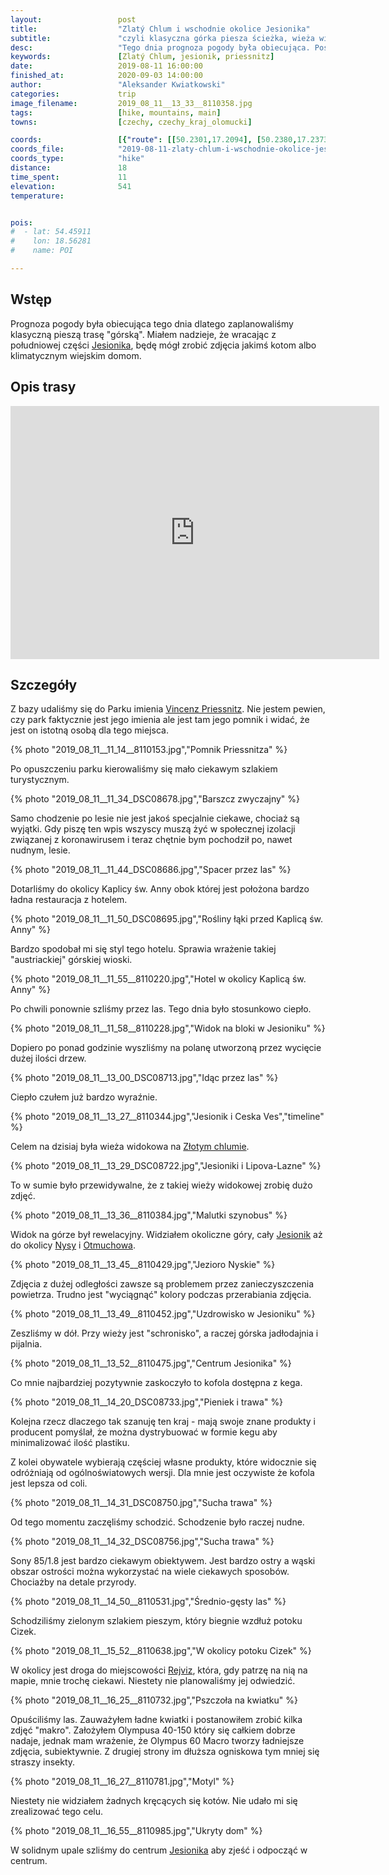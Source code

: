 ```yaml
---
layout:                 post
title:                  "Zlatý Chlum i wschodnie okolice Jesionika"
subtitle:               "czyli klasyczna górka piesza ścieżka, wieża widokowa, las i austriacki hotel"
desc:                   "Tego dnia prognoza pogody była obiecująca. Postanowiliśmy pozwiedzać okolicę noclegu idąc na wieżę widokową Zlatý Chlum."
keywords:               [Zlatý Chlum, jesionik, priessnitz]
date:                   2019-08-11 16:00:00
finished_at:            2020-09-03 14:00:00
author:                 "Aleksander Kwiatkowski"
categories:             trip
image_filename:         2019_08_11__13_33__8110358.jpg
tags:                   [hike, mountains, main]
towns:                  [czechy, czechy_kraj_olomucki]

coords:                 [{"route": [[50.2301,17.2094], [50.2380,17.2373], [50.2315,17.2698], [50.2243,17.2695], [50.2179,17.2356], [50.2197,17.2081], [50.2319,17.2071]], "type": "hike"}]
coords_file:            "2019-08-11-zlaty-chlum-i-wschodnie-okolice-jesionika.json"
coords_type:            "hike"
distance:               18
time_spent:             11
elevation:              541
temperature:            


pois:
#  - lat: 54.45911
#    lon: 18.56281
#    name: POI

---
```


[wiki-zlaty-chlum]: https://pl.wikipedia.org/wiki/Zlat%C3%BD_Chlum
[wiki-jesionik]: https://pl.wikipedia.org/wiki/Jesionik
[wiki-nysa]: https://pl.wikipedia.org/wiki/Nysa
[wiki-otmuchow]: https://pl.wikipedia.org/wiki/Otmuch%C3%B3w
[wiki-rejviz]: https://pl.wikipedia.org/wiki/Rejv%C3%ADz
[wiki-priessnitz]: https://pl.wikipedia.org/wiki/Vincenz_Priessnitz
[wiki-zloty-chlum]: https://pl.wikipedia.org/wiki/Wie%C5%BCa_widokowa_na_Zlat%C3%BDm_Chlumie

## Wstęp

Prognoza pogody była obiecująca tego dnia dlatego zaplanowaliśmy klasyczną pieszą trasę
"górską". Miałem nadzieje, że wracając z południowej części
[Jesionika][wiki-jesionik], będę mógł zrobić zdjęcia jakimś kotom albo klimatycznym
wiejskim domom.

## Opis trasy

<iframe height='405' width='590' frameborder='0' allowtransparency='true' scrolling='no' src='https://www.strava.com/activities/2619513274/embed/b6df9e4025180008ba8139ff303fb3c69b3dc090'></iframe>

## Szczegóły

Z bazy udaliśmy się do Parku imienia [Vincenz Priessnitz][wiki-priessnitz].
Nie jestem pewien, czy park
faktycznie jest jego imienia ale jest tam jego pomnik i widać, że jest on istotną
osobą dla tego miejsca.

{% photo "2019_08_11__11_14__8110153.jpg","Pomnik Priessnitza" %}

Po opuszczeniu parku kierowaliśmy się mało ciekawym szlakiem turystycznym.

{% photo "2019_08_11__11_34_DSC08678.jpg","Barszcz zwyczajny" %}

Samo chodzenie po lesie nie jest jakoś specjalnie ciekawe, chociaż
są wyjątki. Gdy piszę ten wpis wszyscy muszą żyć w społecznej izolacji związanej
z koronawirusem i teraz chętnie bym pochodził po, nawet nudnym, lesie.

{% photo "2019_08_11__11_44_DSC08686.jpg","Spacer przez las" %}

Dotarliśmy do okolicy Kaplicy św. Anny obok której jest położona
bardzo ładna restauracja z hotelem.

{% photo "2019_08_11__11_50_DSC08695.jpg","Rośliny łąki przed Kaplicą św. Anny" %}

Bardzo spodobał mi się styl tego hotelu. Sprawia wrażenie takiej
"austriackiej" górskiej wioski.

{% photo "2019_08_11__11_55__8110220.jpg","Hotel w okolicy Kaplicą św. Anny" %}

Po chwili ponownie szliśmy przez las. Tego dnia było stosunkowo ciepło.

{% photo "2019_08_11__11_58__8110228.jpg","Widok na bloki w Jesioniku" %}

Dopiero po ponad godzinie wyszliśmy na polanę utworzoną przez wycięcie
dużej ilości drzew.

{% photo "2019_08_11__13_00_DSC08713.jpg","Idąc przez las" %}

Ciepło czułem już bardzo wyraźnie.

{% photo "2019_08_11__13_27__8110344.jpg","Jesionik i Ceska Ves","timeline" %}

Celem na dzisiaj była wieża widokowa na [Złotym chlumie][wiki-zloty-chlum].


{% photo "2019_08_11__13_29_DSC08722.jpg","Jesioniki i Lipova-Lazne" %}

To w sumie było przewidywalne, że z takiej wieży widokowej zrobię dużo zdjęć.

{% photo "2019_08_11__13_36__8110384.jpg","Malutki szynobus" %}

Widok na górze był rewelacyjny. Widziałem okoliczne góry, cały
[Jesionik][wiki-jesionik] aż do okolicy [Nysy][wiki-nysa] i
[Otmuchowa][wiki-otmuchow].

{% photo "2019_08_11__13_45__8110429.jpg","Jezioro Nyskie" %}

Zdjęcia z dużej odległości zawsze są problemem przez zanieczyszczenia
powietrza. Trudno jest "wyciągnąć" kolory podczas przerabiania zdjęcia.

{% photo "2019_08_11__13_49__8110452.jpg","Uzdrowisko w Jesioniku" %}

Zeszliśmy w dół. Przy wieży jest "schronisko", a raczej górska jadłodajnia
i pijalnia.

{% photo "2019_08_11__13_52__8110475.jpg","Centrum Jesionika" %}

Co mnie najbardziej pozytywnie zaskoczyło to kofola dostępna z kega.

{% photo "2019_08_11__14_20_DSC08733.jpg","Pieniek i trawa" %}

Kolejna rzecz dlaczego tak szanuję ten kraj - mają swoje znane produkty
i producent pomyślał, że można dystrybuować w formie kegu aby minimalizować ilość
plastiku.

Z kolei obywatele wybierają częściej własne produkty, które widocznie się
odróżniają od ogólnoświatowych wersji. Dla mnie jest oczywiste że kofola jest lepsza
od coli.

{% photo "2019_08_11__14_31_DSC08750.jpg","Sucha trawa" %}

Od tego momentu zaczęliśmy schodzić. Schodzenie było raczej nudne.

{% photo "2019_08_11__14_32_DSC08756.jpg","Sucha trawa" %}

Sony 85/1.8 jest bardzo ciekawym obiektywem. Jest bardzo ostry a wąski
obszar ostrości można wykorzystać na wiele ciekawych sposobów.
Chociażby na detale przyrody.

{% photo "2019_08_11__14_50__8110531.jpg","Średnio-gęsty las" %}

Schodziliśmy zielonym szlakiem pieszym, który biegnie wzdłuż
potoku Cizek.

{% photo "2019_08_11__15_52__8110638.jpg","W okolicy potoku Cizek" %}

W okolicy jest droga do miejscowości [Rejviz][wiki-rejviz], która,
gdy patrzę na nią na mapie, mnie trochę ciekawi. Niestety nie planowaliśmy
jej odwiedzić.

{% photo "2019_08_11__16_25__8110732.jpg","Pszczoła na kwiatku" %}

Opuściliśmy las. Zauważyłem ładne kwiatki i postanowiłem zrobić
kilka zdjęć "makro". Założyłem Olympusa 40-150 który się całkiem dobrze
nadaje, jednak mam wrażenie, że Olympus 60 Macro tworzy ładniejsze
zdjęcia, subiektywnie. Z drugiej strony im dłuższa ogniskowa tym mniej
się straszy insekty.

{% photo "2019_08_11__16_27__8110781.jpg","Motyl" %}

Niestety nie widziałem żadnych kręcących się kotów. Nie udało mi się
zrealizować tego celu.

{% photo "2019_08_11__16_55__8110985.jpg","Ukryty dom" %}

W solidnym upale szliśmy do centrum [Jesionika][wiki-jesionik] aby zjeść
i odpocząć w centrum.
